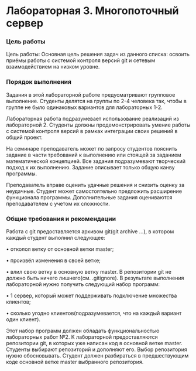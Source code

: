 # Лабораторная 3. Многопоточный сервер

### Цель работы

Цель работы:
Основная цель решения задач из данного списка: освоить приёмы работы с системой 
контроля версий git и сетевым взаимодействием на низком уровне.

### Порядок выполнения
Задания в этой лабораторной работе предусматривают групповое выполнение. 
Студенты делятся на группы по 2-4 человека так, чтобы в группе не было одинаковых 
вариантов для лабораторных 1-2.

Лабораторная работа подразумевает использование реализаций из лабораторной 2. 
Студенты должны продемонстрировать умение работы с системой контроля версий в рамках 
интеграции своих решений в общий проект.

На семинаре преподаватель может по запросу студентов пояснить задание в части 
требований к выполнению или стоящей за заданием математической концепцией. 
Все задания подразумевают творческий подход к их выполнению. Задание описывает 
только общую канву программы.

Преподаватель вправе оценить удачные решения и снизить оценку за неудачные.
Студент может самостоятельно предложить расширение функционала программы. 
Дополнительные задания оцениваются преподавателем с учетом их сложности.

### Общие требования и рекомендации
Работа с git предоставляется архивом git(git archive ...), в котором каждый студент 
выполнил следующее:

• отколол ветку от основной ветки master;

• произвёл изменения в своей ветке;

• влил свою ветку в основную ветку master.
В репозитории git не должно быть ничего лишнего(см. .gitignore).
В результате выполнения лабораторной нужно получить следующий набор программ:

• 1 сервер, который может поддерживать подключение множества клиентов;

• сколько угодно клиентов(подразумевается, что на каждый вариант один клиент).

Этот набор программ должен обладать функциональностью лабораторных работ №2.
К лабораторной предоставляются репозитории git, в которых уже написан код в основной 
ветке master. Студенты выбирают репозиторий и дополняют его. Выбор репозитория нужно 
обосновывать. Студент должен разбираться в предшествующим коде основной ветке master 
выбранного репозитория.
